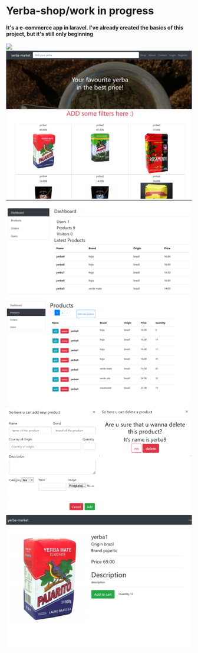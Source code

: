 <h1>Yerba-shop/work in progress</h1>
<h4>It's a e-commerce app in laravel.
I've already created the basics of this project, but it's still only beginning
</h4> 
<img src="images/i1.png">
<img src="images/i2.png">
<img src="images/i3.png">
<img src="images/i4.png">
<img src="images/i5.png">
<img src="images/i6.png">

 
  

